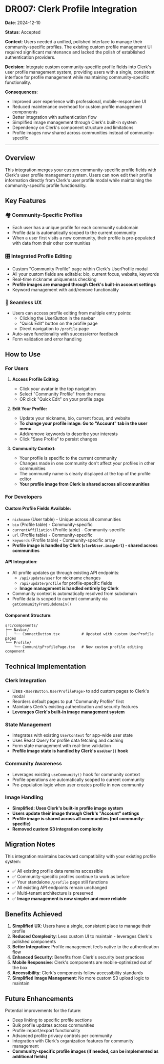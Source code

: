 # DR007: Clerk Profile Integration

**Date**: 2024-12-10

**Status**: Accepted

**Context**: Users needed a unified, polished interface to manage their community-specific profiles. The existing custom profile management UI required significant maintenance and lacked the polish of established authentication providers.

**Decision**: Integrate custom community-specific profile fields into Clerk's user profile management system, providing users with a single, consistent interface for profile management while maintaining community-specific functionality.

**Consequences**:
- Improved user experience with professional, mobile-responsive UI
- Reduced maintenance overhead for custom profile management components
- Better integration with authentication flow
- Simplified image management through Clerk's built-in system
- Dependency on Clerk's component structure and limitations
- Profile images now shared across communities instead of community-specific

---

## Overview

This integration merges your custom community-specific profile fields with Clerk's user profile management system. Users can now edit their profile information directly from Clerk's user profile modal while maintaining the community-specific profile functionality.

## Key Features

### 🏘️ Community-Specific Profiles
- Each user has a unique profile for each community subdomain
- Profile data is automatically scoped to the current community
- When a user first visits a new community, their profile is pre-populated with data from their other communities

### 🎛️ Integrated Profile Editing
- Custom "Community Profile" page within Clerk's UserProfile modal
- All your custom fields are editable: bio, current focus, website, keywords
- Real-time nickname uniqueness checking
- **Profile images are managed through Clerk's built-in account settings**
- Keyword management with add/remove functionality

### 🔄 Seamless UX
- Users can access profile editing from multiple entry points:
  - Clicking the UserButton in the navbar
  - "Quick Edit" button on the profile page
  - Direct navigation to `/profile` page
- Auto-save functionality with success/error feedback
- Form validation and error handling

## How to Use

### For Users

1. **Access Profile Editing:**
   - Click your avatar in the top navigation
   - Select "Community Profile" from the menu
   - OR click "Quick Edit" on your profile page

2. **Edit Your Profile:**
   - Update your nickname, bio, current focus, and website
   - **To change your profile image: Go to "Account" tab in the user menu**
   - Add/remove keywords to describe your interests
   - Click "Save Profile" to persist changes

3. **Community Context:**
   - Your profile is specific to the current community
   - Changes made in one community don't affect your profiles in other communities
   - The community name is clearly displayed at the top of the profile editor
   - **Your profile image from Clerk is shared across all communities**

### For Developers

#### Custom Profile Fields Available:
- `nickname` (User table) - Unique across all communities
- `bio` (Profile table) - Community-specific
- `currentAffiliation` (Profile table) - Community-specific
- `url` (Profile table) - Community-specific
- `keywords` (Profile table) - Community-specific array
- **Profile image is handled by Clerk (`clerkUser.imageUrl`) - shared across communities**

#### API Integration:
- All profile updates go through existing API endpoints:
  - `/api/update/user` for nickname changes
  - `/api/update/profile` for profile-specific fields
  - **Image management is handled entirely by Clerk**
- Community context is automatically resolved from subdomain
- Profile data is scoped to current community via `getCommunityFromSubdomain()`

#### Component Structure:
```
src/components/
├── Navbar/
│   └── ConnectButton.tsx          # Updated with custom UserProfile pages
└── Profile/
    └── CommunityProfilePage.tsx   # New custom profile editing component
```

## Technical Implementation

### Clerk Integration
- Uses `<UserButton.UserProfilePage>` to add custom pages to Clerk's modal
- Reorders default pages to put "Community Profile" first
- Maintains Clerk's existing authentication and security features
- **Leverages Clerk's built-in image management system**

### State Management
- Integrates with existing `UserContext` for app-wide user state
- Uses React Query for profile data fetching and caching
- Form state management with real-time validation
- **Profile image state is handled by Clerk's `useUser()` hook**

### Community Awareness
- Leverages existing `useCommunity()` hook for community context
- Profile operations are automatically scoped to current community
- Pre-population logic when user creates profile in new community

### Image Handling
- **Simplified: Uses Clerk's built-in profile image system**
- **Users update their image through Clerk's "Account" settings**
- **Profile image is shared across all communities (not community-specific)**
- **Removed custom S3 integration complexity**

## Migration Notes

This integration maintains backward compatibility with your existing profile system:

- ✅ All existing profile data remains accessible
- ✅ Community-specific profiles continue to work as before
- ✅ Your standalone `/profile` page still functions
- ✅ All existing API endpoints remain unchanged
- ✅ Multi-tenant architecture is preserved
- ✅ **Image management is now simpler and more reliable**

## Benefits Achieved

1. **Simplified UX**: Users have a single, consistent place to manage their profile
2. **Reduced Complexity**: Less custom UI to maintain - leverages Clerk's polished components
3. **Better Integration**: Profile management feels native to the authentication flow
4. **Enhanced Security**: Benefits from Clerk's security best practices
5. **Mobile Responsive**: Clerk's components are mobile-optimized out of the box
6. **Accessibility**: Clerk's components follow accessibility standards
7. **Simplified Image Management**: No more custom S3 upload logic to maintain

## Future Enhancements

Potential improvements for the future:
- Deep linking to specific profile sections
- Bulk profile updates across communities
- Profile import/export functionality
- Advanced profile privacy controls per community
- Integration with Clerk's organization features for community management
- **Community-specific profile images (if needed, can be implemented as additional fields)**